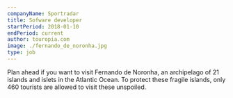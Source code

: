 ```yaml
---
companyName: Sportradar
title: Sofware developer
startPeriod: 2018-01-10
endPeriod: current
author: touropia.com
image: ./fernando_de_noronha.jpg
type: job
---
```


Plan ahead if you want to visit Fernando de Noronha, an archipelago of 21 islands and islets in the Atlantic Ocean. To protect these fragile islands, only 460 tourists are allowed to visit these unspoiled.
